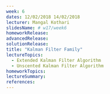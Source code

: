 ```yaml
---
week: 6
dates: 12/02/2018 14/02/2018
lecturer: Mangal Kothari
slidesName: # w17/week6
homeworkRelease:
advancedRelease:
solutionRelease:
title: "Kalman Filter Family"
lectureTopics:
  - Extended Kalman Filter Algorithm
  - Unscented Kalman Filter Algorithm
homeworkTopics:
lectureSummary:
references:
---
```

